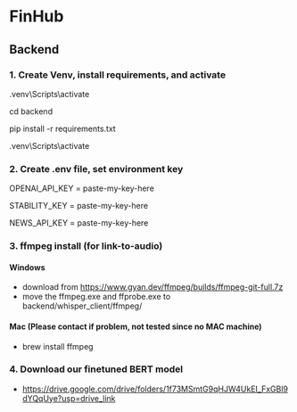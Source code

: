 # FinHub

## Backend 
### 1. Create Venv, install requirements, and activate

.venv\Scripts\activate

cd backend

pip install -r requirements.txt

.venv\Scripts\activate

### 2. Create .env file, set environment key 
OPENAI_API_KEY = paste-my-key-here

STABILITY_KEY = paste-my-key-here

NEWS_API_KEY = paste-my-key-here


### 3. ffmpeg install (for link-to-audio)
#### Windows
- download from https://www.gyan.dev/ffmpeg/builds/ffmpeg-git-full.7z
- move the ffmpeg.exe and ffprobe.exe to backend/whisper_client/ffmpeg/
#### Mac (Please contact if problem, not tested since no MAC machine)
- brew install ffmpeg
### 4. Download our finetuned BERT model
- https://drive.google.com/drive/folders/1f73MSmtG9qHJW4UkEI_FxGBl9dYQqUye?usp=drive_link

